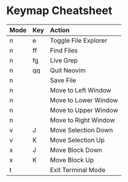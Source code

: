 # Keymap Cheatsheet 
| Mode | Key | Action |
|:----|:----|:-------|
| n | <leader>e | Toggle File Explorer |
| n | <leader>ff | Find Files |
| n | <leader>fg | Live Grep |
| n | <leader>qq | Quit Neovim |
| n | <C-s> | Save File |
| n | <C-h> | Move to Left Window |
| n | <C-j> | Move to Lower Window |
| n | <C-k> | Move to Upper Window |
| n | <C-l> | Move to Right Window |
| v | J | Move Selection Down |
| v | K | Move Selection Up |
| x | J | Move Block Down |
| x | K | Move Block Up |
| t | <Esc> | Exit Terminal Mode |
